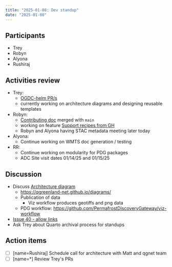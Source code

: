 ```yaml
---
title: "2025-01-08: Dev standup"
date: "2025-01-08"
---
```


## Participants

* Trey
* Robyn
* Alyona
* Rushiraj

## Activities review

* Trey:
    * [OGDC-helm PR/s](https://github.com/QGreenland-Net/ogdc-helm/pulls)
    * currently working on architecture diagrams and designing reusable templates
* Robyn:
    * [Contributing doc](https://github.com/QGreenland-Net/qgreenland-net.github.io/blob/043bd45c2419b7ac7be517c7a728ab92c31dbdc8/contributing/index.md) merged with `main`
    * working on feature [Support recipes from GH](https://github.com/QGreenland-Net/ogdc-runner/issues/40)
    * Robyn and Alyona having STAC metadata meeting later today
* Alyona:
    * Continue working on WMTS doc generation / testing
* RR:
    * Continue working on modularity for PDG packages
    * ADC Site visit dates 01/14/25 and 01/15/25

## Discussion

* Discuss [Architecture diagram](https://github.com/QGreenland-Net/qgreenland-net.github.io/issues/68)
    * https://qgreenland-net.github.io/diagrams/
    * Publication of data
        * Viz workflow produces geotiffs and png data
    * PDG workflow: https://github.com/PermafrostDiscoveryGateway/viz-workflow
* [Issue 40 - allow links](https://github.com/QGreenland-Net/ogdc-runner/pull/41)
* Ask Trey about Quarto archival process for standups

## Action items

- [ ] [name=Rushiraj] Schedule call for architecture with Matt and qgnet team
- [ ] [name=*] Review Trey's PRs
